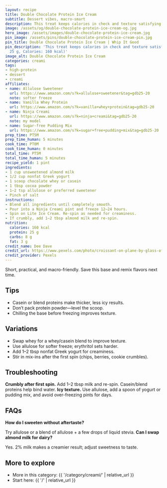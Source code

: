```yaml
---
layout: recipe
title: Double Chocolate Protein Ice Cream
subtitle: Dessert vibes, macro-smart
description: This treat keeps calories in check and texture satisfying.
image: /assets/og/double-chocolate-protein-ice-cream-og.jpg
hero_image: /assets/images/double-chocolate-protein-ice-cream.jpg
pin_image: /assets/pins/double-chocolate-protein-ice-cream-pin.jpg
pin_title: Double Chocolate Protein Ice Cream | Whip It Good
pin_description: 'This treat keeps calories in check and texture satisfying. (Protein:
  25 g, Calories: 160 kcal)'
image_alt: Double Chocolate Protein Ice Cream
categories: creami
tags:
- high-protein
- dessert
- creami
affiliates:
- name: Allulose Sweetener
  url: https://www.amazon.com/s?k=allulose+sweetener&tag=gdb25-20
  note: softer freeze
- name: Vanilla Whey Protein
  url: https://www.amazon.com/s?k=vanilla+whey+protein&tag=gdb25-20
- name: Ninja Creami
  url: https://www.amazon.com/s?k=ninja+creami&tag=gdb25-20
  note: my model
- name: Sugar-free Pudding Mix
  url: https://www.amazon.com/s?k=sugar+free+pudding+mix&tag=gdb25-20
prep_time: PT5M
prep_time_human: 5 minutes
cook_time: PT0M
cook_time_human: 0 minutes
total_time: PT5M
total_time_human: 5 minutes
recipe_yield: 1 pint
ingredients:
- 1 cup unsweetened almond milk
- 1/2 cup nonfat Greek yogurt
- 1 scoop chocolate whey or casein
- 1 tbsp cocoa powder
- 1–2 tsp allulose or preferred sweetener
- Pinch of salt
instructions:
- Blend all ingredients until completely smooth.
- Pour into a Ninja Creami pint and freeze 12–24 hours.
- Spin on Lite Ice Cream. Re-spin as needed for creaminess.
- If crumbly, add 1–2 tbsp almond milk and re-spin.
nutrition:
  calories: 160 kcal
  protein: 25 g
  carbs: 8 g
  fat: 3 g
credit_name: Dee Dave
credit_url: https://www.pexels.com/photo/croissant-on-plane-by-glass-of-frappe-20500109/
credit_provider: Pexels
---
```

Short, practical, and macro-friendly. Save this base and remix flavors next time.

## Tips
- Casein or blend proteins make thicker, less icy results.
- Don’t pack protein powder—level the scoop.
- Chilling the base before freezing improves texture.

## Variations
- Swap whey for a whey/casein blend to improve texture.
- Use allulose for softer freeze; erythritol sets harder.
- Add 1–2 tbsp nonfat Greek yogurt for creaminess.
- Stir in mix-ins after the first spin (chips, berries, cookie crumbles).

## Troubleshooting
**Crumbly after first spin.** Add 1–2 tbsp milk and re-spin. Casein/blend proteins help bind water.
**Icy texture.** Use allulose, add a spoon of yogurt or pudding mix, and avoid over-freezing pints for days.

## FAQs
**How do I sweeten without aftertaste?**

Try allulose or a blend of allulose + a few drops of liquid stevia.
**Can I swap almond milk for dairy?**

Yes. 2% milk makes a creamier result; adjust sweetness to taste.

## More to explore
- More in this category: {{ '/category/creami/' | relative_url }}
- Start here: {{ '/' | relative_url }}
